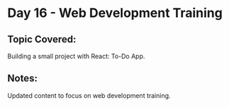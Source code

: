 # Day 16 - Web Development Training

## Topic Covered:
Building a small project with React: To-Do App.

## Notes:
Updated content to focus on web development training.
